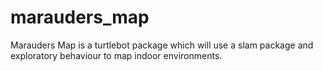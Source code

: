 # marauders_map
Marauders Map is a turtlebot package which will use a slam package and exploratory behaviour to map indoor environments.
